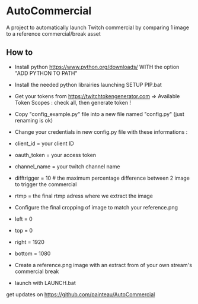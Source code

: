 # AutoCommercial
 A project to automatically launch Twitch commercial by comparing 1 image to a reference commercial/break asset
 
 ## How to
* Install python https://www.python.org/downloads/ WITH the option "ADD PYTHON TO PATH"
* Install the needed python librairies launching SETUP PIP.bat
* Get your tokens from https://twitchtokengenerator.com
=> Available Token Scopes : check all, then generate token !

* Copy "config_example.py" file into a new file named "config.py" (just renaming is ok)

* Change your credentials in new config.py file with these informations :

* client_id = your client ID
* oauth_token = your access token
* channel_name = your twitch channel name
* difftrigger = 10 # the maximum percentage difference between 2 image to trigger the commercial
* rtmp = the final rtmp adress where we extract the image
* Configure the final cropping of image to match your reference.png
* left = 0
* top = 0
* right = 1920
* bottom = 1080


* Create a reference.png image with an extract from of your own stream's commercial break


* launch with LAUNCH.bat


get updates on https://github.com/painteau/AutoCommercial
